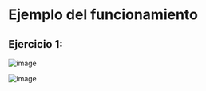 # Ejemplo del funcionamiento

## Ejercicio 1:

![image](https://github.com/CristianCHsx/Metodos-Numericos/assets/162630564/b8589d67-1e1a-48bb-8d1a-5e50966dc477)

![image](https://github.com/CristianCHsx/Metodos-Numericos/assets/162630564/bbb56321-3ecc-4239-b89c-adb3802a9039)



